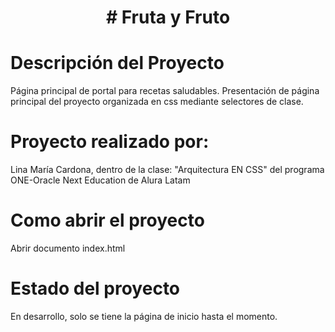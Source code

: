 <h1 align="center"> # Fruta y Fruto </h1>

# Descripción del Proyecto
Página principal de portal para recetas saludables. Presentación de página principal del proyecto organizada en css mediante selectores de clase.

# Proyecto realizado por:
Lina María Cardona, dentro de la clase: "Arquitectura EN CSS" del programa ONE-Oracle Next Education de Alura Latam

# Como abrir el proyecto
Abrir documento index.html

# Estado del proyecto
En desarrollo, solo se tiene la página de inicio hasta el momento.
